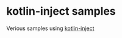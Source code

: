 # kotlin-inject samples
Verious samples using [kotlin-inject](https://github.com/evant/kotlin-inject)

